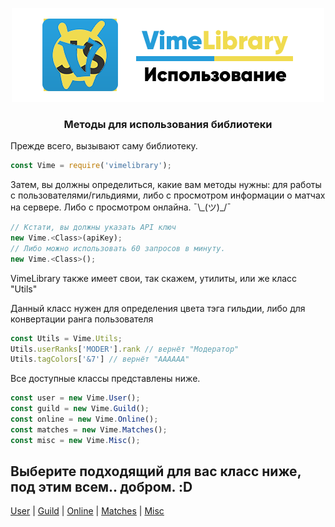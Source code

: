 <p align="center">
    <img src="../assets/using.png"/>
    <h3 align="center">
	Методы для использования библиотеки
	</h3>
</p>

Прежде всего, вызывают саму библиотеку.
```js
const Vime = require('vimelibrary');
```

Затем, вы должны определиться, какие вам методы нужны: для работы с пользователями/гильдиями, либо с просмотром информации о матчах на сервере. Либо с просмотром онлайна. ¯\\\_(ツ)\_/¯
```js
// Кстати, вы должны указать API ключ
new Vime.<Class>(apiKey);
// Либо можно использовать 60 запросов в минуту.
new Vime.<Class>();
```
VimeLibrary также имеет свои, так скажем, утилиты, или же класс "Utils"

Данный класс нужен для определения цвета тэга гильдии, либо для конвертации ранга пользователя
```js
const Utils = Vime.Utils;
Utils.userRanks['MODER'].rank // вернёт "Модератор"
Utils.tagColors['&7'] // вернёт "AAAAAA"
```
Все доступные классы представлены ниже.
```js
const user = new Vime.User();
const guild = new Vime.Guild();
const online = new Vime.Online();
const matches = new Vime.Matches();
const misc = new Vime.Misc();
```
## Выберите подходящий для вас класс ниже, под этим всем.. добром. :D
[User](https://github.com/vladciphersky/vimelibrary/blob/master/methods/USER.md) | [Guild](https://github.com/vladciphersky/vimelibrary/blob/master/methods/GUILD.md) | [Online](https://github.com/vladciphersky/vimelibrary/blob/master/methods/ONLINE.md) | [Matches](https://github.com/vladciphersky/vimelibrary/blob/master/methods/MATCHES.md) | [Misc](https://github.com/vladciphersky/vimelibrary/blob/master/methods/MISC.md)

